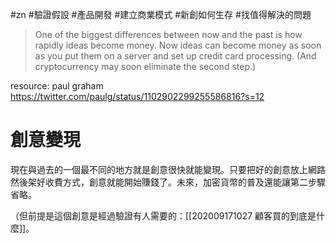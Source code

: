 #zn #驗證假設 #產品開發 #建立商業模式 #新創如何生存 #找值得解決的問題 

> One of the biggest differences between now and the past is how rapidly ideas become money. Now ideas can become money as soon as you put them on a server and set up credit card processing. (And cryptocurrency may soon eliminate the second step.)

resource: paul graham
https://twitter.com/paulg/status/1102902299255586816?s=12

# 創意變現

現在與過去的一個最不同的地方就是創意很快就能變現。只要把好的創意放上網路然後架好收費方式，創意就能開始賺錢了。未來，加密貨幣的普及還能讓第二步驟省略。

（但前提是這個創意是經過驗證有人需要的：[[202009171027 顧客買的到底是什麼]]。
